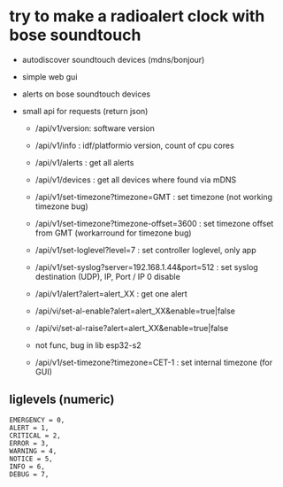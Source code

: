 # try to make a radioalert clock with bose soundtouch

- autodiscover soundtouch devices (mdns/bonjour)
- simple web gui
- alerts on bose soundtouch devices

- small api for requests (return json)
  - /api/v1/version: software version
  - /api/v1/info : idf/platformio version, count of cpu cores
  - /api/v1/alerts : get all alerts
  - /api/v1/devices : get all devices where found via mDNS
  - /api/v1/set-timezone?timezone=GMT : set timezone (not working timezone bug)
  - /api/v1/set-timezone?timezone-offset=3600 : set timezone offset from GMT (workarround for timezone bug)
  - /api/v1/set-loglevel?level=7 : set controller loglevel, only app
  - /api/v1/set-syslog?server=192.168.1.44&port=512 : set syslog destination (UDP), IP, Port  / IP 0 disable
  - /api/v1/alert?alert=alert_XX : get one alert
  - /api/vi/set-al-enable?alert=alert_XX&enable=true|false
  - /api/vi/set-al-raise?alert=alert_XX&enable=true|false


  
  - not func, bug in lib esp32-s2
  - /api/v1/set-timezone?timezone=CET-1 : set internal timezone (for GUI)



## liglevels (numeric)
    EMERGENCY = 0,
    ALERT = 1,
    CRITICAL = 2,
    ERROR = 3,
    WARNING = 4,
    NOTICE = 5,
    INFO = 6,
    DEBUG = 7,








  
